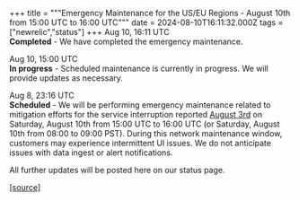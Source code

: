 +++
title = """Emergency Maintenance for the US/EU Regions - August 10th from 15:00 UTC to 16:00 UTC"""
date = 2024-08-10T16:11:32.000Z
tags = ["newrelic","status"]
+++
Aug 10, 16:11 UTC  
**Completed** - We have completed the emergency maintenance.

Aug 10, 15:00 UTC  
**In progress** - Scheduled maintenance is currently in progress. We will provide updates as necessary.

Aug 8, 23:16 UTC  
**Scheduled** - We will be performing emergency maintenance related to mitigation efforts for the service interruption reported [August 3rd](https://status.newrelic.com/incidents/pgqj808pvcmh) on Saturday, August 10th from 15:00 UTC to 16:00 UTC (or Saturday, August 10th from 08:00 to 09:00 PST). During this network maintenance window, customers may experience intermittent UI issues. We do not anticipate issues with data ingest or alert notifications.  
  
All further updates will be posted here on our status page.

[[source]](https://status.newrelic.com/incidents/hp3rgqhnp7gy)
